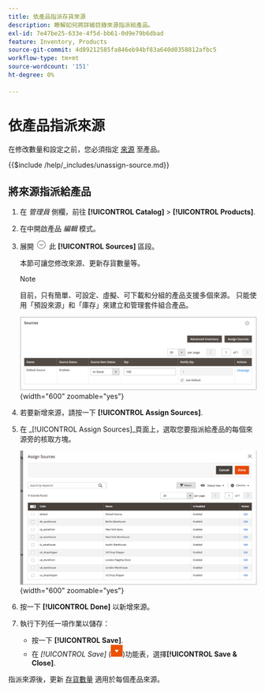 ```yaml
---
title: 依產品指派存貨來源
description: 瞭解如何將詳細目錄來源指派給產品。
exl-id: 7e47be25-633e-4f5d-bb61-0d9e79b6dbad
feature: Inventory, Products
source-git-commit: 4d89212585fa846eb94bf83a640d0358812afbc5
workflow-type: tm+mt
source-wordcount: '151'
ht-degree: 0%

---
```


# 依產品指派來源

在修改數量和設定之前，您必須指定 [來源](sources-manage.md) 至產品。

{{$include /help/_includes/unassign-source.md}}

## 將來源指派給產品

1. 在 _管理員_ 側欄，前往 **[!UICONTROL Catalog]** > **[!UICONTROL Products]**.

1. 在中開啟產品 _編輯_ 模式。

1. 展開 ![展開選擇器](../assets/icon-display-expand.png) 此 **[!UICONTROL Sources]** 區段。

   本節可讓您修改來源、更新存貨數量等。

   >[!NOTE]
   >
   >目前，只有簡單、可設定、虛擬、可下載和分組的產品支援多個來源。 只能使用「預設來源」和「庫存」來建立和管理套件組合產品。

   ![產品來源區段](assets/inventory-product-sources-before.png){width="600" zoomable="yes"}

1. 若要新增來源，請按一下 **[!UICONTROL Assign Sources]**.

1. 在 _[!UICONTROL Assign Sources]_頁面上，選取您要指派給產品的每個來源旁的核取方塊。

   ![產品 — 指派來源](assets/inventory-product-assign-sources.png){width="600" zoomable="yes"}

1. 按一下 **[!UICONTROL Done]** 以新增來源。

1. 執行下列任一項作業以儲存：

   - 按一下 **[!UICONTROL Save]**.
   - 在 _[!UICONTROL Save]_ (![選單箭頭](../assets/icon-menu-down-arrow-red.png))功能表，選擇&#x200B;**[!UICONTROL Save & Close]**.

指派來源後，更新 [存貨數量](quantities-assign-per-product.md) 適用於每個產品來源。
